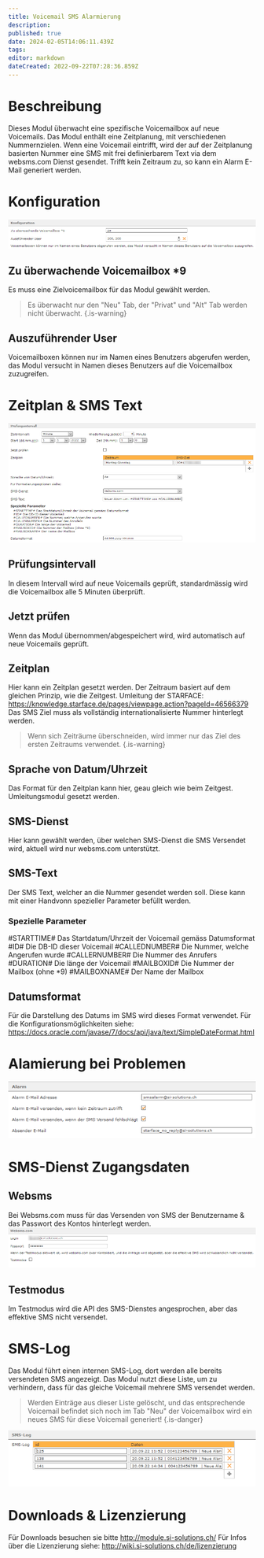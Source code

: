 ```yaml
---
title: Voicemail SMS Alarmierung
description: 
published: true
date: 2024-02-05T14:06:11.439Z
tags: 
editor: markdown
dateCreated: 2022-09-22T07:28:36.859Z
---
```


# Beschreibung

Dieses Modul überwacht eine spezifische Voicemailbox auf neue Voicemails.
Das Modul enthält eine Zeitplanung, mit verschiedenen Nummernzielen.
Wenn eine Voicemail eintrifft, wird der auf der Zeitplanung basierten Nummer eine SMS mit frei definierbarem Text via dem websms.com Dienst gesendet.
Trifft kein Zeitraum zu, so kann ein Alarm E-Mail generiert werden.

# Konfiguration

![targetmailbox.png](/uploads/voicemailsmsalert/targetmailbox.png)

## Zu überwachende Voicemailbox \*9
Es muss eine Zielvoicemailbox für das Modul gewählt werden.

> Es überwacht nur den "Neu" Tab, der "Privat" und "Alt" Tab werden nicht überwacht.
{.is-warning}

## Auszuführender User
Voicemailboxen können nur im Namen eines Benutzers abgerufen werden, das Modul versucht in Namen dieses Benutzers auf die Voicemailbox zuzugreifen.

# Zeitplan & SMS Text

![timeplan.png](/uploads/voicemailsmsalert/timeplan.png)

## Prüfungsintervall
In diesem Intervall wird auf neue Voicemails geprüft, standardmässig wird die Voicemailbox alle 5 Minuten überprüft.

## Jetzt prüfen
Wenn das Modul übernommen/abgespeichert wird, wird automatisch auf neue Voicemails geprüft.

## Zeitplan
Hier kann ein Zeitplan gesetzt werden. Der Zeitraum basiert auf dem gleichen Prinzip, wie die Zeitgest. Umleitung der STARFACE: https://knowledge.starface.de/pages/viewpage.action?pageId=46566379
Das SMS Ziel muss als vollständig internationalisierte Nummer hinterlegt werden.

> Wenn sich Zeiträume überschneiden, wird immer nur das Ziel des ersten Zeitraums verwendet.
{.is-warning}

## Sprache von Datum/Uhrzeit
Das Format für den Zeitplan kann hier, geau gleich wie beim Zeitgest. Umleitungsmodul gesetzt werden.

## SMS-Dienst
Hier kann gewählt werden, über welchen SMS-Dienst die SMS Versendet wird, aktuell wird nur websms.com unterstützt.

## SMS-Text
Der SMS Text, welcher an die Nummer gesendet werden soll. Diese kann mit einer Handvonn spezieller Parameter befüllt werden.

### Spezielle Parameter

\#STARTTIME\# Das Startdatum/Uhrzeit der Voicemail gemäss Datumsformat
\#ID\# Die DB-ID dieser Voicemail
\#CALLEDNUMBER\# Die Nummer, welche Angerufen wurde
\#CALLERNUMBER\# Die Nummer des Anrufers
\#DURATION\# Die länge der Voicemail
\#MAILBOXID\# Die Nummer der Mailbox (ohne *9)
\#MAILBOXNAME\# Der Name der Mailbox

## Datumsformat
Für die Darstellung des Datums im SMS wird dieses Format verwendet.
Für die Konfigurationsmöglichkeiten siehe: https://docs.oracle.com/javase/7/docs/api/java/text/SimpleDateFormat.html

# Alamierung bei Problemen

![alarmsettings.png](/uploads/voicemailsmsalert/alarmsettings.png)

# SMS-Dienst Zugangsdaten

## Websms
Bei Websms.com muss für das Versenden von SMS der Benutzername & das Passwort des Kontos hinterlegt werden.
![websms.com.png](/uploads/voicemailsmsalert/websms.com.png)

## Testmodus
Im Testmodus wird die API des SMS-Dienstes angesprochen, aber das effektive SMS nicht versendet.

# SMS-Log
Das Modul führt einen internen SMS-Log, dort werden alle bereits versendeten SMS angezeigt.
Das Modul nutzt diese Liste, um zu verhindern, dass für das gleiche Voicemail mehrere SMS versendet werden.

> Werden Einträge aus dieser Liste gelöscht, und das entsprechende Voicemail befindet sich noch im Tab "Neu" der Voicemailbox wird ein neues SMS für diese Voicemail generiert!
{.is-danger}

![sms-log.png](/uploads/voicemailsmsalert/sms-log.png)




# Downloads & Lizenzierung
Für Downloads besuchen sie bitte http://module.si-solutions.ch/
Für Infos über die Lizenzierung siehe: http://wiki.si-solutions.ch/de/lizenzierung